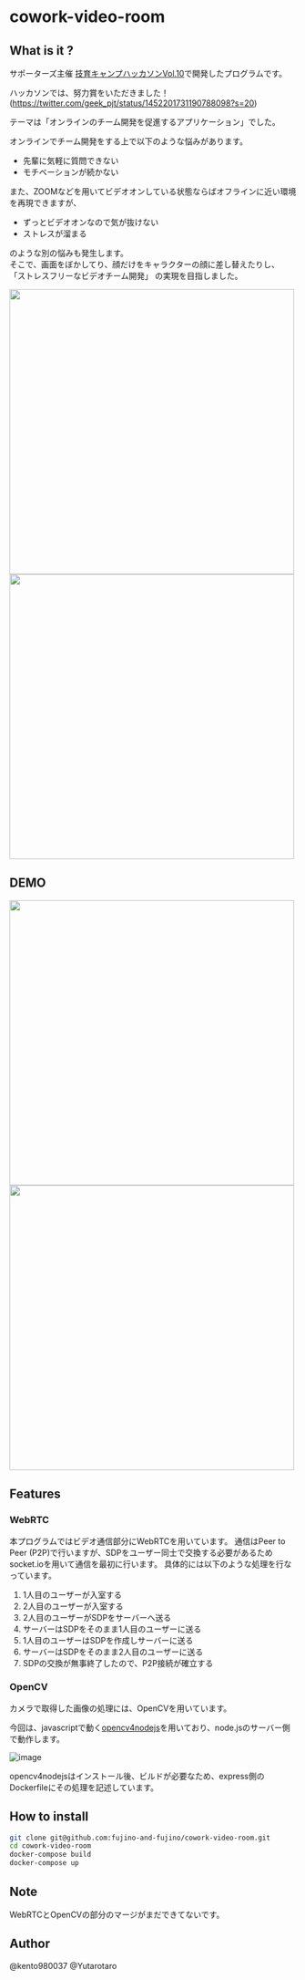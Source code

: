 # cowork-video-room

## What is it ?
サポーターズ主催 [技育キャンプハッカソンVol.10](https://talent.supporterz.jp/geekcamp/2021/)で開発したプログラムです。

ハッカソンでは、努力賞をいただきました！(https://twitter.com/geek_pjt/status/1452201731190788098?s=20)

テーマは「オンラインのチーム開発を促進するアプリケーション」でした。

オンラインでチーム開発をする上で以下のような悩みがあります。
- 先輩に気軽に質問できない
- モチベーションが続かない

また、ZOOMなどを用いてビデオオンしている状態ならばオフラインに近い環境を再現できますが、
- ずっとビデオオンなので気が抜けない
- ストレスが溜まる

のような別の悩みも発生します。  
そこで、画面をぼかしてり、顔だけをキャラクターの顔に差し替えたりし、
「ストレスフリーなビデオチーム開発」
の実現を目指しました。

<img src="https://user-images.githubusercontent.com/82075582/138822254-6e9df46a-e152-4970-bf1d-17283be056ff.png" width="500px">
<img src="https://user-images.githubusercontent.com/82075582/138824271-f43c091d-f66a-4365-ad3d-0ebbdb5a645f.png" width="500px">
 
## DEMO
<img src="https://user-images.githubusercontent.com/82075582/138822279-990085d0-7d3e-43aa-9d23-11b827c667cf.gif" width="500px">
<img src="https://user-images.githubusercontent.com/82075582/138823944-b279c01b-d428-4d2b-a0ca-07c37c417a56.gif" width="500px">
 
## Features

### WebRTC
本プログラムではビデオ通信部分にWebRTCを用いています。
通信はPeer to Peer (P2P)で行いますが、SDPをユーザー同士で交換する必要があるためsocket.ioを用いて通信を最初に行います。
具体的には以下のような処理を行なっています。
1. 1人目のユーザーが入室する
1. 2人目のユーザーが入室する
1. 2人目のユーザーがSDPをサーバーへ送る
1. サーバーはSDPをそのまま1人目のユーザーに送る
1. 1人目のユーザーはSDPを作成しサーバーに送る
1. サーバーはSDPをそのまま2人目のユーザーに送る
1. SDPの交換が無事終了したので、P2P接続が確立する

### OpenCV
カメラで取得した画像の処理には、OpenCVを用いています。

今回は、javascriptで動く[opencv4nodejs](https://github.com/justadudewhohacks/opencv4nodejs)を用いており、node.jsのサーバー側で動作します。

![image](https://user-images.githubusercontent.com/53333096/140637402-a4449324-3871-4406-b815-e32d6bf11483.png)

opencv4nodejsはインストール後、ビルドが必要なため、express側のDockerfileにその処理を記述しています。


 
## How to install

```bash
git clone git@github.com:fujino-and-fujino/cowork-video-room.git
cd cowork-video-room
docker-compose build
docker-compose up
```

 
## Note
WebRTCとOpenCVの部分のマージがまだできてないです。
 
## Author
@kento980037
@Yutarotaro
 
